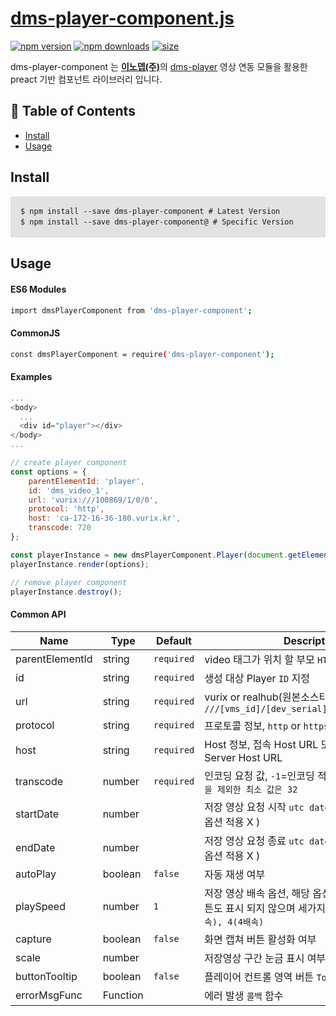 # [dms-player-component.js](https://innodep.co.kr/renew/)

[![npm version](https://img.shields.io/npm/v/dms-player-component.svg?style=flat-square)](https://www.npmjs.com/package/dms-player-component)
[![npm downloads](https://img.shields.io/npm/dm/dms-player-component.svg?style=flat-square)](https://www.npmjs.com/package/dms-player-component)
[![size](https://img.shields.io/bundlephobia/minzip/dms-player-component.svg?style=flat)](https://bundlephobia.com/result?p=dms-player-component)

dms-player-component 는 [**이노뎁(주)**](http://www.innodep.com/)의 [dms-player](https://www.npmjs.com/package/dms-player) 영상 연동 모듈을 활용한 preact 기반 컴포넌트 라이브러리 입니다.

## 🚩 Table of Contents

- [Install](#install)
- [Usage](#usage)

## Install

<PRE style="padding: 16px;overflow: auto;font-size: 85%;line-height: 1.45;background-color: #e2e2e2;border-radius: 3px;">
$ npm install --save dms-player-component # Latest Version
$ npm install --save dms-player-component@<version> # Specific Version
</PRE>

## Usage

#### ES6 Modules

```sh
import dmsPlayerComponent from 'dms-player-component';
```

#### CommonJS

```sh
const dmsPlayerComponent = require('dms-player-component');
```

#### Examples

```js
...
<body>
  ...
  <div id="player"></div>
</body>
...

// create player component
const options = {
    parentElementId: 'player',
    id: 'dms_video_1',
    url: 'vurix:///100869/1/0/0',
    protocol: 'http',
    host: 'ca-172-16-36-180.vurix.kr',
    transcode: 720
};

const playerInstance = new dmsPlayerComponent.Player(document.getElementById('player'));
playerInstance.render(options);

// remove player component
playerInstance.destroy();
```

#### Common API

| Name            | Type     | Default    | Description                                                                                                       |
| --------------- | -------- | ---------- | ----------------------------------------------------------------------------------------------------------------- |
| parentElementId | string   | `required` | video 태그가 위치 할 부모 `HTML Element ID`                                                                       |
| id              | string   | `required` | 생성 대상 Player `ID` 지정                                                                                        |
| url             | string   | `required` | vurix or realhub(원본소스타입) -> `///[vms_id]/[dev_serial]/[channel]/[media]`                                    |
| protocol        | string   | `required` | 프로토콜 정보, `http` or `https`                                                                                  |
| host            | string   | `required` | Host 정보, 접속 Host URL 또는 사용 할 Media Server Host URL                                                       |
| transcode       | number   | `required` | 인코딩 요청 값, `-1`=인코딩 적용 X, `0`=원본, `-1, 0을 제외한 최소 값은 32`                                       |
| startDate       | number   |            | 저장 영상 요청 시작 `utc datetime` (실시간 재생 시 옵션 적용 X )                                                  |
| endDate         | number   |            | 저장 영상 요청 종료 `utc datetime` (실시간 재생 시 옵션 적용 X )                                                  |
| autoPlay        | boolean  | `false`    | 자동 재생 여부                                                                                                    |
| playSpeed       | number   | `1`        | 저장 영상 배속 옵션, 해당 옵션이 없을 경우, 배속 버튼도 표시 되지 않으며 세가지 옵션 제공 `1, 2(2배속), 4(4배속)` |
| capture         | boolean  | `false`    | 화면 캡쳐 버튼 활성화 여부                                                                                        |
| scale           | number   |            | 저장영상 구간 눈금 표시 여부 및 눈금 표시 갯수                                                                    |
| buttonTooltip   | boolean  | `false`    | 플레이어 컨트롤 영역 버튼 `Tooltip` 표시 여부                                                                     |
| errorMsgFunc    | Function |            | 에러 발생 `콜백` 함수                                                                                             |
